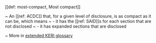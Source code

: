 [[def: most-compact, Most compact]]

~ An [[ref: ACDC]] that, for a given level of disclosure, is as compact as it can be, which means
~ - it has the [[ref: SAID]]s for each section that are not disclosed 
~ - it has expanded sections that are disclosed 

~ More in <a href="https://weboftrust.github.io/WOT-terms/docs/glossary/most-compact">extended KERI glossary</a>
